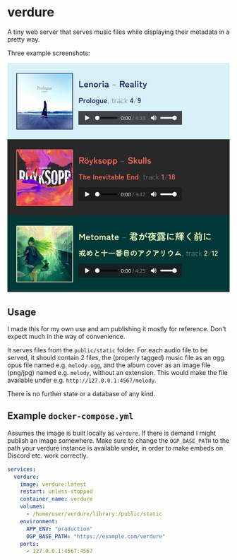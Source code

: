 # verdure

A tiny web server that serves music files while displaying their metadata in a pretty way.

Three example screenshots:

![Three screenshots of verdure pages stacked on top of each other](screenshots.png)

## Usage

I made this for my own use and am publishing it mostly for reference. Don't expect much in the way of convenience.

It serves files from the `public/static` folder. For each audio file to be served, it should contain 2 files, the (properly tagged) music file as an ogg opus file named e.g. `melody.ogg`, and the album cover as an image file (png/jpg) named e.g. `melody`, without an extension. This would make the file available under e.g. `http://127.0.0.1:4567/melody`.

There is no further state or a database of any kind.

## Example `docker-compose.yml`

Assumes the image is built locally as `verdure`. If there is demand I might publish an image somewhere. Make sure to change the `OGP_BASE_PATH` to the path your verdure instance is available under, in order to make embeds on Discord etc. work correctly.

```yaml
services:
  verdure:
    image: verdure:latest
    restart: unless-stopped
    container_name: verdure
    volumes:
      - /home/user/verdure/library:/public/static
    environment:
      APP_ENV: "production"
      OGP_BASE_PATH: "https://example.com/verdure"
    ports:
      - 127.0.0.1:4567:4567
```
